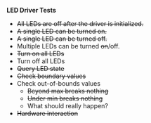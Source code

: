 **LED Driver Tests**

 - ~~All LEDs are off after the driver is initialized.~~
 - ~~A single LED can be turned on.~~
 - ~~A single LED can be turned off.~~
 - Multiple LEDs can be turned ~~on~~/off.
 - ~~Turn on all LEDs~~
 - Turn off all LEDs
 - ~~Query LED state~~
 - ~~Check boundary values~~
 - Check out-of-bounds values
   - ~~Beyond max breaks nothing~~
   - ~~Under min breaks nothing~~
   - What should really happen?
 - ~~Hardware interaction~~


